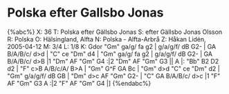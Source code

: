 # Polska efter Gallsbo Jonas

{%abc%}
X: 36
T: Polska efter Gällsbo Jonas
S: efter Gällsbo Jonas Olsson
R: Polska
O: Hälsingland, Alfta
N: Polska - Alfta-Arbrå
Z: Håkan Lidén, 2005-04-12
M: 3/4
L: 1/8
K: Gdor
"Gm" ga/g/ fa g2 | g/a/g/f/ dB G2- | GA B/A/B/c/ d>d | "C" ce "Dm" d4 |
"Gm" ga/g/ fa g2 | g/a/g/f/ dB G2- | GA B/A/B/c/ d>B |1 "Dm" AF "Gm" G4 :|2 "Dm" AF "Gm" G3 ||
A |: "Bb" B2 D2 d2 | "F" c>B A/B/c/A/ B>A | "Gm" G^F GA Bc | "Gm" d>d "C" ce "Dm" d2 |
"Gm" g/a/g/f/ dB GB | "Dm" d>c AF "Gm" G2- | "C" GA B/A/B/c/ d>c |1 "F" AF "Gm" G3 A :|2 "F" AF "Gm" G4 |]
{%endabc%}

